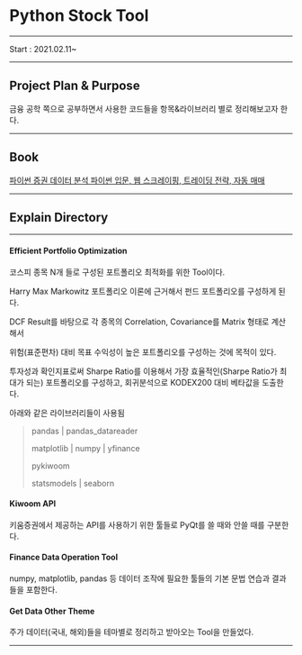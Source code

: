 # Python Stock Tool

------

Start : 2021.02.11~

------

## Project Plan & Purpose

금융 공학 쪽으로 공부하면서 사용한 코드들을 항목&라이브러리 별로 정리해보고자 한다.

------

## Book

[파이썬 증권 데이터 분석 파이썬 입문, 웹 스크레이핑, 트레이딩 전략, 자동 매매](https://book.naver.com/bookdb/book_detail.nhn?bid=16381920)

------



## Explain Directory

------

#### Efficient Portfolio Optimization

코스피 종목 N개 들로 구성된 포트폴리오 최적화를 위한 Tool이다.

Harry Max Markowitz 포트폴리오 이론에 근거해서 펀드 포트폴리오를 구성하게 된다.

DCF Result를 바탕으로 각 종목의 Correlation, Covariance를 Matrix 형태로 계산해서 

위험(표준편차) 대비 목표 수익성이 높은 포트폴리오를 구성하는 것에 목적이 있다.

투자성과 확인지표로써 Sharpe Ratio를 이용해서 가장 효율적인(Sharpe Ratio가 최대가 되는) 포트폴리오를 구성하고, 회귀분석으로 KODEX200 대비 베타값을 도출한다.

아래와 같은 라이브러리들이 사용됨

> pandas | pandas_datareader 
>
> matplotlib | numpy | yfinance
>
> pykiwoom
>
> statsmodels | seaborn



#### Kiwoom API

키움증권에서 제공하는 API를 사용하기 위한 툴들로 PyQt를 쓸 때와 안쓸 때를 구분한다.



#### Finance Data Operation Tool

numpy, matplotlib, pandas 등 데이터 조작에 필요한 툴들의 기본 문법 연습과 결과 들을 포함한다.



#### Get Data Other Theme

주가 데이터(국내, 해외)들을 테마별로 정리하고 받아오는 Tool을 만들었다.

------

